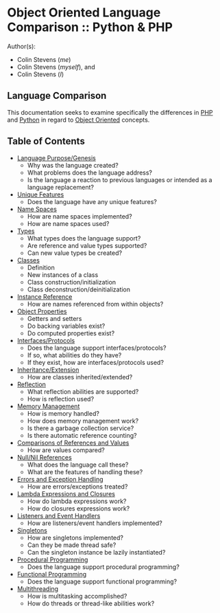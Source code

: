 # Object Oriented Language Comparison :: Python & PHP
Author(s):
  * Colin Stevens (*me*)
  * Colin Stevens (*myself*), and
  * Colin Stevens (*I*)
  
## Language Comparison
This documentation seeks to examine specifically the differences in [PHP](https://secure.php.net/) and [Python](https://www.python.org/) in regard to [Object Oriented](https://en.wikipedia.org/wiki/Object-oriented_programming) concepts.

## Table of Contents
* [Language Purpose/Genesis](doc/language-purpose-and-genesis.md)
    - Why was the language created?
    - What problems does the language address?
    - Is the language a reaction to previous languages or intended as a language replacement?
* [Unique Features](doc/unique-features.md)
    - Does the language have any unique features?
* [Name Spaces](doc/name-spaces.md)
    - How are name spaces implemented?
    - How are name spaces used?
* [Types](doc/types.md)
    - What types does the language support?
    - Are reference and value types supported?
    - Can new value types be created?
* [Classes](doc/classes.md)
    - Definition
    - New instances of a class
    - Class construction/initialization
    - Class deconstruction/deinitialization
* [Instance Reference](doc/instance-reference.md)
    - How are names referenced from within objects?
* [Object Properties](doc/object-properties.md)
    - Getters and setters
    - Do backing variables exist?
    - Do computed properties exist?
* [Interfaces/Protocols](doc/interfaces-protocols.md)
    - Does the language support interfaces/protocols?
    - If so, what abilities do they have?
    - If they exist, how are interfaces/protocols used?
* [Inheritance/Extension](doc/inheritance-extension.md)
    - How are classes inherited/extended?
* [Reflection](doc/reflection.md)
    - What reflection abilities are supported?
    - How is reflection used?
* [Memory Management](doc/memory-management.md)
    - How is memory handled?
    - How does memory management work?
    - Is there a garbage collection service?
    - Is there automatic reference counting?
* [Comparisons of References and Values](doc/comparisons-of-references-and-values.md)
    - How are values compared?
* [Null/Nil References](doc/null-references.md)
    - What does the language call these?
    - What are the features of handling these?
* [Errors and Exception Handling](doc/exceptions-and-error-handling.md)
    - How are errors/exceptions treated?
* [Lambda Expressions and Closures](doc/lambda-expressions-and-closures.md)
    - How do lambda expressions work?
    - How do closures expressions work?
* [Listeners and Event Handlers](doc/listeners-and-event-handlers.md)
    - How are listeners/event handlers implemented?
* [Singletons](doc/singletons.md)
    - How are singletons implemented?
    - Can they be made thread safe?
    - Can the singleton instance be lazily instantiated?
* [Procedural Programming](doc/procedural-programming.md)
    - Does the language support procedural programming?
* [Functional Programming](doc/functional-programming.md)
    - Does the language support functional programming?
* [Multithreading](doc/multithreading.md)
    - How is multitasking accomplished?
    - How do threads or thread-like abilities work?
